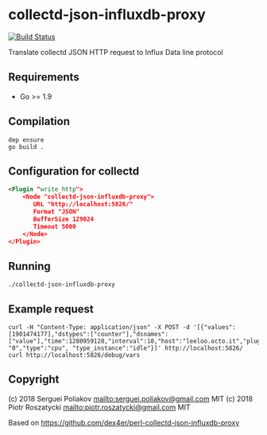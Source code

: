 # collectd-json-influxdb-proxy

<!-- markdownlint-disable MD013 -->
[![Build Status](https://secure.travis-ci.org/dex4er/collectd-json-influxdb-proxy.svg)](http://travis-ci.org/dex4er/collectd-json-influxdb-proxy)
<!-- markdownlint-enable MD013 -->

Translate collectd JSON HTTP request to Influx Data line protocol

## Requirements

* Go >= 1.9

## Compilation

```console
dep ensure
go build .
```

## Configuration for collectd

```xml
<Plugin "write_http">
    <Node "collectd-json-influxdb-proxy">
       URL "http://localhost:5826/"
       Format "JSON"
       BufferSize 129024
       Timeout 5000
    </Node>
</Plugin>
```

## Running

```console
./collectd-json-influxdb-proxy
```

## Example request

<!-- markdownlint-disable MD013 -->

```console
curl -H "Content-Type: application/json" -X POST -d '[{"values":  [1901474177],"dstypes":["counter"],"dsnames":["value"],"time":1280959128,"interval":10,"host":"leeloo.octo.it","plugin":"cpu","plugin_instance": "0","type":"cpu", "type_instance":"idle"}]' http://localhost:5826/
curl http://localhost:5826/debug/vars
```

<!-- markdownlint-enable MD013 -->

## Copyright

(c) 2018 Serguei Poliakov <mailto:serguei.poliakov@gmail.com> MIT
(c) 2018 Piotr Roszatycki <mailto:piotr.roszatycki@gmail.com> MIT

Based on
<https://github.com/dex4er/perl-collectd-json-influxdb-proxy>
